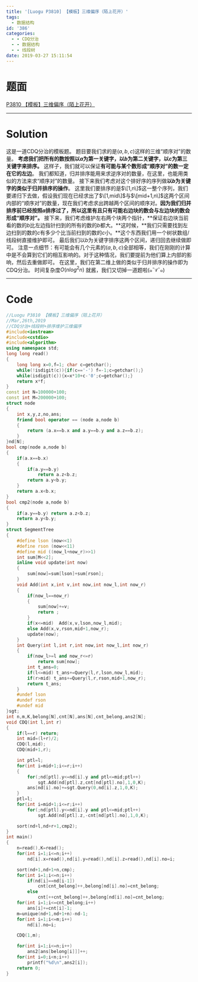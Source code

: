 ```yaml
---
title: '[Luogu P3810] 【模板】三维偏序（陌上花开）'
tags:
  - 数据结构
id: '386'
categories:
  - - CDQ分治
  - - 数据结构
  - - 线段树
date: 2019-03-27 15:11:54
---
```


# 题面

[P3810 【模板】三维偏序（陌上花开）](https://www.luogu.org/problemnew/show/P3810)

* * *

# Solution

这是一道CDQ分治的模板题。 题目要我们求的是$(a,b,c)$这样的三维“顺序对”的数量。 **考虑我们把所有的数按照以$a$为第一关键字，以$b$为第二关键字，以$c$为第三关键字来排序。** 这样子，我们就可以保证**有可能与某个数形成“顺序对”的数一定在它的左边**。 我们都知道，归并排序能用来求逆序对的数量，在这里，也能用类似的方法来求“顺序对”的数量。 接下来我们考虑对这个排好序的序列做**以$b$为关键字的类似于归并排序的操作**。 这里我们要排序的是$\[1,n\]$这一整个序列，我们要递归下去做，假设我们现在已经求出了$\[1,mid\]$与$\[mid+1,n\]$这两个区间内部的“顺序对”的数量，现在我们考虑求出跨越两个区间的顺序对。**因为我们归并排序前已经按照$a$排序过了，所以这里有且只有可能右边块的数会与左边块的数会形成“顺序对”。** 接下来，我们考虑维护左右两个块两个指针，**保证右边块当前看的数的$b$比左边指针扫到的所有的数的$b$都大。**这时候，**我们只需要找到左边扫到的数的$c$有多少个比当前扫到的数的$c$小。**这个东西我们用一个树状数组/线段树直接维护即可。 最后我们以$b$为关键字排序这两个区间，递归回去继续做即可。 注意一点细节：有可能会有几个元素的$(a,b,c)$全部相等，我们在刚刚的计算中是不会算到它们的相互影响的。对于这种情况，我们要提前为他们算上内部的影响，然后去重做即可。 在这里，我们在第二维上做的类似于归并排序的操作即为CDQ分治。 时间复杂度$O(nlog^2n)$ 就酱，我们又切掉一道题啦(๑¯∀¯๑)

* * *

# Code

```cpp
//Luogu P3810 【模板】三维偏序（陌上花开） 
//Mar,26th,2019
//CDQ分治+线段树+排序维护三维偏序
#include<iostream>
#include<cstdio>
#include<algorithm>
using namespace std;
long long read()
{
    long long x=0,f=1; char c=getchar();
    while(!isdigit(c)){if(c=='-') f=-1;c=getchar();}
    while(isdigit(c)){x=x*10+c-'0';c=getchar();}
    return x*f;
}
const int N=100000+100;
const int M=200000+100;
struct node
{
    int x,y,z,no,ans;
    friend bool operator == (node a,node b)
    {
        return (a.x==b.x and a.y==b.y and a.z==b.z);
    }
}nd[N];
bool cmp(node a,node b)
{
    if(a.x==b.x)
    {
        if(a.y==b.y)
            return a.z<b.z;
        return a.y<b.y;
    }
    return a.x<b.x;
}
bool cmp2(node a,node b)
{
    if(a.y==b.y) return a.z<b.z;
    return a.y<b.y;
}
struct SegmentTree
{
    #define lson (now<<1)
    #define rson (now<<11)
    #define mid ((now_l+now_r)>>1)
    int sum[M<<2];
    inline void update(int now)
    {
        sum[now]=sum[lson]+sum[rson];
    }
    void Add(int x,int v,int now,int now_l,int now_r)
    {
        if(now_l==now_r)
        {
            sum[now]+=v;
            return ;
        }
        if(x<=mid)  Add(x,v,lson,now_l,mid);
        else Add(x,v,rson,mid+1,now_r);
        update(now);
    }
    int Query(int l,int r,int now,int now_l,int now_r)
    {
        if(now_l>=l and now_r<=r)
            return sum[now];
        int t_ans=0;
        if(l<=mid) t_ans+=Query(l,r,lson,now_l,mid);
        if(r>mid) t_ans+=Query(l,r,rson,mid+1,now_r);
        return t_ans;
    }
    #undef lson
    #undef rson
    #undef mid
}sgt;
int n,m,K,belong[N],cnt[N],ans[N],cnt_belong,ans2[N];
void CDQ(int l,int r)
{
    if(l==r) return;
    int mid=(l+r)/2;
    CDQ(l,mid);
    CDQ(mid+1,r);

    int ptl=l;
    for(int i=mid+1;i<=r;i++)
    {
        for(;nd[ptl].y<=nd[i].y and ptl<=mid;ptl++)
            sgt.Add(nd[ptl].z,cnt[nd[ptl].no],1,0,K);
        ans[nd[i].no]+=sgt.Query(0,nd[i].z,1,0,K);
    }
    ptl=l;
    for(int i=mid+1;i<=r;i++)
        for(;nd[ptl].y<=nd[i].y and ptl<=mid;ptl++)
            sgt.Add(nd[ptl].z,-cnt[nd[ptl].no],1,0,K);

    sort(nd+l,nd+r+1,cmp2);
}
int main()
{
    n=read(),K=read();
    for(int i=1;i<=n;i++)
        nd[i].x=read(),nd[i].y=read(),nd[i].z=read(),nd[i].no=i;

    sort(nd+1,nd+1+n,cmp);
    for(int i=1;i<=n;i++)
        if(nd[i]==nd[i-1])
            cnt[cnt_belong]++,belong[nd[i].no]=cnt_belong;
        else
            cnt[++cnt_belong]++,belong[nd[i].no]=cnt_belong;
    for(int i=1;i<=cnt_belong;i++)
        ans[i]+=cnt[i]-1;
    m=unique(nd+1,nd+1+n)-nd-1;
    for(int i=1;i<=m;i++)
        nd[i].no=i;

    CDQ(1,m);

    for(int i=1;i<=n;i++)
        ans2[ans[belong[i]]]++;
    for(int i=0;i<n;i++)
        printf("%d\n",ans2[i]);
    return 0;
}

```